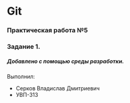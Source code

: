# Git
### Практическая работа №5
### Задание 1.
##### Добавлено с помощью среды разработки.

Выполнил:
* Серков Владислав Дмитриевич
* УВП-313
